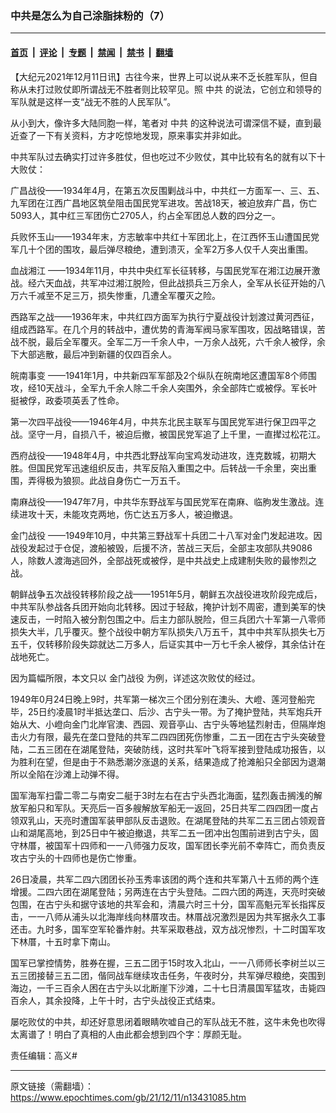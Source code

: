 ### 中共是怎么为自己涂脂抹粉的（7）

---

#### [首页](../../../..?n13431085) &nbsp;|&nbsp; [评论](../../../../../epoch-comment?n13431085) &nbsp;|&nbsp; [专题](../../../../../epoch-special?n13431085) &nbsp;|&nbsp; [禁闻](../../../../../epoch-news?n13431085) &nbsp;|&nbsp; [禁书](../../../../../books?n13431085) &nbsp;|&nbsp; [翻墙](https://github.com/gfw-breaker/nogfw/blob/master/README.md?n13431085)


<div class="post_content" id="artbody" itemprop="articleBody">
 <!-- article content begin -->
 <p>
  【大纪元2021年12月11日讯】古往今来，世界上可以说从来不乏长胜军队，但自称从未打过败仗即所谓战无不胜者则比较罕见。照
  <ok href="https://www.epochtimes.com/gb/tag/%E4%B8%AD%E5%85%B1.html">
   中共
  </ok>
  的说法，它创立和领导的军队就是这样一支“战无不胜的人民军队”。
 </p>
 <p>
  从小到大，像许多大陆同胞一样，笔者对
  <ok href="https://www.epochtimes.com/gb/tag/%E4%B8%AD%E5%85%B1.html">
   中共
  </ok>
  的这种说法可谓深信不疑，直到最近查了一下有关资料，方才吃惊地发现，原来事实并非如此。
 </p>
 <p>
  中共军队过去确实打过许多胜仗，但也吃过不少败仗，其中比较有名的就有以下十大败仗：
 </p>
 <p>
  广昌战役——1934年4月，在第五次反围剿战斗中，中共红一方面军一、三、五、九军团在江西广昌地区筑垒阻击国民党军进攻。苦战18天，被迫放弃广昌，伤亡5093人，其中红三军团伤亡2705人，约占全军团总人数的四分之一。
 </p>
 <p>
  兵败怀玉山——1934年末，方志敏率中共红十军团北上，在江西怀玉山遭国民党军几十个团的围攻，最后弹尽粮绝，遭到溃灭，全军2万多人仅千人突出重围。
 </p>
 <p>
  <ok href="https://www.epochtimes.com/gb/tag/%E8%A1%80%E6%88%98%E6%B9%98%E6%B1%9F.html">
   血战湘江
  </ok>
  ——1934年11月，中共中央红军长征转移，与国民党军在湘江边展开激战。经六天血战，共军冲过湘江脱险，但此战损兵三万余人，全军从长征开始的八万六千减至不足三万，损失惨重，几遭全军覆灭之险。
 </p>
 <p>
  西路军之战——1936年末，中共红四方面军为执行宁夏战役计划渡过黄河西征，组成西路军。在几个月的转战中，遭优势的青海军阀马家军围攻，因战略错误，苦战不脱，最后全军覆灭。全军二万一千余人中，一万余人战死，六千余人被俘，余下大部逃散，最后冲到新疆的仅四百余人。
 </p>
 <p>
  <ok href="https://www.epochtimes.com/gb/tag/%E7%9A%96%E5%8D%97%E4%BA%8B%E5%8F%98.html">
   皖南事变
  </ok>
  ——1941年1月，中共新四军军部及2个纵队在皖南地区遭国军8个师围攻，经10天战斗，全军九千余人除二千余人突围外，余全部阵亡或被俘。军长叶挺被俘，政委项英丢了性命。
 </p>
 <p>
  第一次四平战役——1946年4月，中共东北民主联军与国民党军进行保卫四平之战。坚守一月，自损八千，被迫后撤，被国民党军追了上千里，一直撵过松花江。
 </p>
 <p>
  西府战役——1948年4月，中共西北野战军向宝鸡发动进攻，连克数城，初期大胜。但国民党军迅速组织反击，共军反陷入重围之中。后转战一千余里，突出重围，弄得极为狼狈。此战自身伤亡一万五千。
 </p>
 <p>
  南麻战役——1947年7月，中共华东野战军与国民党军在南麻、临朐发生激战。连续进攻十天，未能攻克两地，伤亡达五万多人，被迫撤退。
 </p>
 <p>
  <ok href="https://www.epochtimes.com/gb/tag/%E9%87%91%E9%97%A8%E6%88%98%E5%BD%B9.html">
   金门战役
  </ok>
  ——1949年10月，中共第三野战军十兵团二十八军对金门发起进攻。因战役发起过于仓促，渡船被毁，后援不济，苦战三天后，全部主攻部队共9086人，除数人渡海逃回外，全部战死或被俘，是中共战史上成建制失败的最惨烈之战。
 </p>
 <p>
  朝鲜战争五次战役转移阶段之战——1951年5月，朝鲜五次战役进攻阶段完成后，中共军队参战各兵团开始向北转移。因过于轻敌，掩护计划不周密，遭到美军的快速反击，一时陷入被分割包围之中。后主力部队脱险，但三兵团六十军第一八零师损失大半，几乎覆灭。整个战役中朝方军队损失八万五千，其中中共军队损失七万五千，仅转移阶段失踪就达二万多人，后证实其中一万七千余人被俘，其余估计在战地死亡。
 </p>
 <p>
  因为篇幅所限，本文只以
  <ok href="https://www.epochtimes.com/gb/tag/%E9%87%91%E9%97%A8%E6%88%98%E5%BD%B9.html">
   金门战役
  </ok>
  为例，详述这次败仗的经过。
 </p>
 <p>
  1949年0月24日晚上9时，共军第一梯次三个团分别在澳头、大嶝、莲河登船完毕，25日约凌晨1时半抵达垄口、后沙、古宁头一带。为了掩护登陆，共军炮兵开始从大、小嶝向金门北岸官澳、西园、观音亭山、古宁头等地猛烈射击，但隔岸炮击火力有限，最先在垄口登陆的共军二四四团死伤惨重，二五一团在古宁头突破登陆，二五三团在在湖尾登陆，突破防线，这时共军叶飞将军接到登陆成功报告，以为胜利在望，但是由于不熟悉潮汐涨退的关系，结果造成了抢滩船只全部因为退潮所以全陷在沙滩上动弹不得。
 </p>
 <p>
  国军海军扫雷二零二与南安二艇于3时左右在古宁头西北海面，猛烈轰击搁浅的解放军船只和军队。天亮后一百多艘解放军船无一返回，25日共军二四四团一度占领双乳山，天亮时遭国军装甲部队反击退败。在湖尾登陆的共军二五三团占领观音山和湖尾高地，到25日中午被迫撤退，共军二五一团冲出包围前进到古宁头，固守林厝，被国军十四师和一一八师强力反攻，国军团长李光前不幸阵亡，而负责反攻古宁头的十四师也是伤亡惨重。
 </p>
 <p>
  26日凌晨，共军二四六团团长孙玉秀率该团的两个连和共军第八十五师的两个连增援。二四六团在湖尾登陆；另两连在古宁头登陆。二四六团的两连，天亮时突破包围，在古宁头和据守该地的共军会和，清晨六时三十分，国军高魁元军长指挥反击，一一八师从浦头以北海岸线向林厝攻击。林厝战况激烈是因为共军据永久工事还击。九时多，国军空军轮番炸射。共军采取巷战，双方战况惨烈，十二时国军攻下林厝，十五时拿下南山。
 </p>
 <p>
  国军已掌控情势，胜券在握，三五二团于15时攻入北山，一一八师师长李树兰以三五三团接替三五二团，偕同战车继续攻击任务，午夜时分，共军弹尽粮绝，突围到海边，一千三百余人困在古宁头以北断崖下沙滩，二十七日清晨国军猛攻，击毙四百余人，其余投降，上午十时，古宁头战役正式结束。
 </p>
 <p>
  屡吃败仗的中共，却还好意思闭着眼睛吹嘘自己的军队战无不胜，这牛未免也吹得太离谱了！明白了真相的人由此都会想到四个字：厚颜无耻。
 </p>
 <p>
  责任编辑：高义#
 </p>
 <!-- article content end -->
 <div id="below_article_ad">
 </div>
</div>


---

原文链接（需翻墙）：https://www.epochtimes.com/gb/21/12/11/n13431085.htm